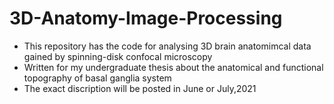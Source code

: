 # 3D-Anatomy-Image-Processing
* This repository has the code for analysing 3D brain anatomimcal data gained by spinning-disk confocal microscopy
* Written for my undergraduate thesis about the anatomical and functional topography of basal ganglia system
* The exact discription will be posted in June or July,2021
